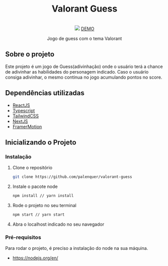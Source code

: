 <p align="center">
  <h1 align="center">Valorant Guess</h1>
  
  <p align="center">
    <br />
     
   <img src="https://prnt.sc/1ti20te">
    <a href="https://valorant-guess.vercel.app">DEMO</a>
  </p>
  <p align="center">Jogo de guess com o tema Valorant</p>
</p>

<h2>Sobre o projeto</h2>

Este projeto é um jogo de Guess(adivinhação) onde o usuário terá a chance de adivinhar as habilidades do personagem indicado. Caso o usuário consiga adivinhar, o mesmo continua no jogo acumulando pontos no score.

<h2>Dependências utilizadas</h2>

* [ReactJS](https://pt-br.reactjs.org)
* [Typescript](https://www.typescriptlang.org)
* [TailwindCSS](https://tailwindcss.com)
* [NextJS](https://nextjs.org)
* [FramerMotion](https://www.framer.com/motion/)

## Inicializando o Projeto

### Instalação

1. Clone o repositório
   ```sh
   git clone https://github.com/palenquer/valorant-guess
   ```
2. Instale o pacote node
   ```sh
   npm install // yarn install
   ```
3. Rode o projeto no seu terminal
    ```sh
   npm start // yarn start
   ```
4. Abra o localhost indicado no seu navegador

### Pré-requisitos

Para rodar o projeto, é preciso a instalação do node na sua máquina.

* https://nodejs.org/en/
